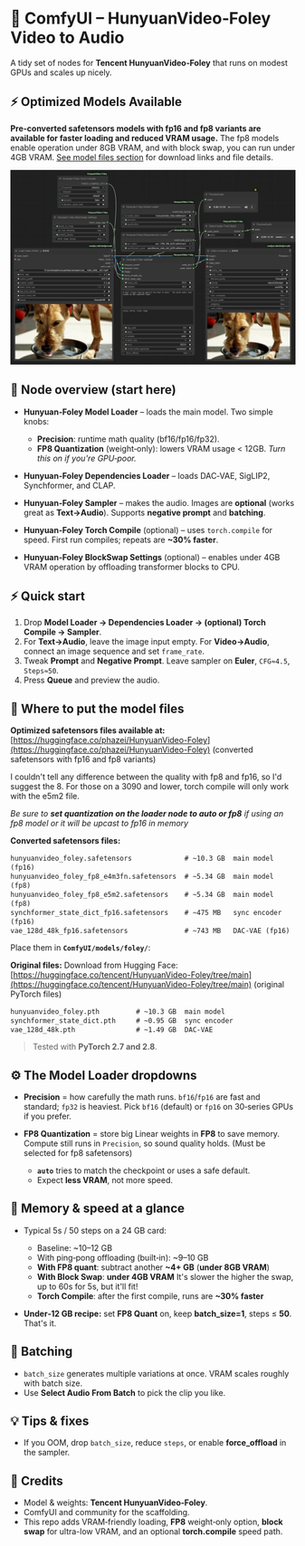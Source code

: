 # 🎵 ComfyUI – HunyuanVideo‑Foley Video to Audio

A tidy set of nodes for **Tencent HunyuanVideo‑Foley** that runs on modest GPUs and scales up nicely.

## ⚡ Optimized Models Available

**Pre-converted safetensors models with fp16 and fp8 variants are available for faster loading and reduced VRAM usage.** The fp8 models enable operation under 8GB VRAM, and with block swap, you can run under 4GB VRAM. [See model files section](#-where-to-put-the-model-files) for download links and file details.

![Workflow Diagram](./example_workflows/HunyuanVideoFoleyExample.png)

## 🚀 Node overview (start here)

* **Hunyuan‑Foley Model Loader** – loads the main model. Two simple knobs:

  * **Precision**: runtime math quality (bf16/fp16/fp32).
  * **FP8 Quantization** (weight‑only): lowers VRAM usage < 12GB. *Turn this on if you're GPU‑poor.*
* **Hunyuan‑Foley Dependencies Loader** – loads DAC‑VAE, SigLIP2, Synchformer, and CLAP.
* **Hunyuan‑Foley Sampler** – makes the audio. Images are **optional** (works great as **Text→Audio**). Supports **negative prompt** and **batching**.
* **Hunyuan‑Foley Torch Compile** (optional) – uses `torch.compile` for speed. First run compiles; repeats are **\~30% faster**.
* **Hunyuan‑Foley BlockSwap Settings** (optional) – enables under 4GB VRAM operation by offloading transformer blocks to CPU.

## ⚡ Quick start

1. Drop **Model Loader → Dependencies Loader → (optional) Torch Compile → Sampler**.
2. For **Text→Audio**, leave the image input empty. For **Video→Audio**, connect an image sequence and set `frame_rate`.
3. Tweak **Prompt** and **Negative Prompt**. Leave sampler on **Euler**, `CFG≈4.5`, `Steps≈50`.
4. Press **Queue** and preview the audio.

## 📁 Where to put the model files


**Optimized safetensors files available at:**
[https://huggingface.co/phazei/HunyuanVideo-Foley](https://huggingface.co/phazei/HunyuanVideo-Foley) (converted safetensors with fp16 and fp8 variants)

I couldn't tell any difference between the quality with fp8 and fp16, so I'd suggest the 8.  For those on a 3090 and lower, torch compile will only work with the e5m2 file.

_Be sure to **set quantization on the loader node to auto or fp8** if using an fp8 model or it will be upcast to fp16 in memory_

**Converted safetensors files:**
```
hunyuanvideo_foley.safetensors             # ~10.3 GB  main model (fp16)
hunyuanvideo_foley_fp8_e4m3fn.safetensors  # ~5.34 GB  main model (fp8)
hunyuanvideo_foley_fp8_e5m2.safetensors    # ~5.34 GB  main model (fp8)
synchformer_state_dict_fp16.safetensors    # ~475 MB   sync encoder (fp16)
vae_128d_48k_fp16.safetensors              # ~743 MB   DAC‑VAE (fp16)
```

Place them in **`ComfyUI/models/foley/`**:

**Original files:**
Download from Hugging Face:
[https://huggingface.co/tencent/HunyuanVideo-Foley/tree/main](https://huggingface.co/tencent/HunyuanVideo-Foley/tree/main) (original PyTorch files)


```
hunyuanvideo_foley.pth         # ~10.3 GB  main model
synchformer_state_dict.pth     # ~0.95 GB  sync encoder
vae_128d_48k.pth               # ~1.49 GB  DAC‑VAE
```

> Tested with **PyTorch 2.7 and 2.8**.

## ⚙️ The Model Loader dropdowns

* **Precision** = how carefully the math runs. `bf16`/`fp16` are fast and standard; `fp32` is heaviest. Pick `bf16` (default) or `fp16` on 30‑series GPUs if you prefer.
* **FP8 Quantization** = store big Linear weights in **FP8** to save memory. Compute still runs in `Precision`, so sound quality holds.  (Must be selected for fp8 safetensors)

  * **`auto`** tries to match the checkpoint or uses a safe default.
  * Expect **less VRAM**, not more speed.

## 💾 Memory & speed at a glance

* Typical 5s / 50 steps on a 24 GB card:

  * Baseline: \~10–12 GB
  * With ping‑pong offloading (built‑in): \~9–10 GB
  * **With FP8 quant**: subtract another **\~4+ GB** (**under 8GB VRAM**)
  * **With Block Swap**: **under 4GB VRAM** It's slower the higher the swap, up to 60s for 5s, but it'll fit!
  * **Torch Compile**: after the first compile, runs are **\~30% faster**
* **Under‑12 GB recipe:** set **FP8 Quant** on, keep **batch\_size=1**, steps ≤ **50**. That's it.

## 🔄 Batching

* `batch_size` generates multiple variations at once. VRAM scales roughly with batch size.
* Use **Select Audio From Batch** to pick the clip you like.

## 💡 Tips & fixes

* If you OOM, drop `batch_size`, reduce `steps`, or enable **force\_offload** in the sampler.

## 🙏 Credits

* Model & weights: **Tencent HunyuanVideo‑Foley**.
* ComfyUI and community for the scaffolding.
* This repo adds VRAM‑friendly loading, **FP8** weight‑only option, **block swap** for ultra-low VRAM, and an optional **torch.compile** speed path.


